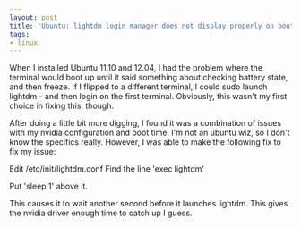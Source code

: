 ```yaml
---
layout: post
title: 'Ubuntu: lightdm login manager does not display properly on boot'
tags:
- linux
---
```


When I installed Ubuntu 11.10 and 12.04, I had the problem where the terminal would boot up until it said something about checking battery state, and then freeze.  If I flipped to a different terminal, I could sudo launch lightdm - and then login on the first terminal.  Obviously, this wasn't my first choice in fixing this, though.

After doing a little bit more digging, I found it was a combination of issues with my nvidia configuration and boot time.  I'm not an ubuntu wiz, so I don't know the specifics really.  However, I was able to make the following fix to fix my issue:

Edit /etc/init/lightdm.conf
Find the line 'exec lightdm'

Put 'sleep 1' above it.

This causes it to wait another second before it launches lightdm.  This gives the nvidia driver enough time to catch up I guess.
